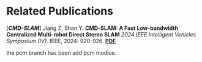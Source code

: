 # Related Publications
[***CMD-SLAM***] Jiang Z, Shan Y. **CMD-SLAM: A Fast Low-bandwidth Centralized Multi-robot Direct Stereo SLAM** *2024 IEEE Intelligent Vehicles Symposium (IV)*. IEEE, 2024: 920-926. **[PDF](https://ieeexplore.ieee.org/abstract/document/10588625)**

the pcm branch has been add pcm modlue.
